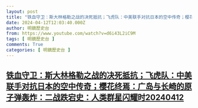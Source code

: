 ```yaml
---
layout: post
title: "铁血守卫：斯大林格勒之战的决死抵抗；飞虎队：中美联手对抗日本的空中传奇；樱花终焉：广岛与长崎的原子弹轰炸：二战跌宕史：人类群星闪耀时20240412"
date: 2024-04-12T12:03:40.000Z
author: 明鏡歷史台
from: https://www.youtube.com/watch?v=d6i43L2iC9M
tags: [ 明鏡歷史台 ]
comments: True
categories: [ 明鏡歷史台 ]
---
```

<!--1712923420000-->
[铁血守卫：斯大林格勒之战的决死抵抗；飞虎队：中美联手对抗日本的空中传奇；樱花终焉：广岛与长崎的原子弹轰炸：二战跌宕史：人类群星闪耀时20240412](https://www.youtube.com/watch?v=d6i43L2iC9M)
------

<div>

</div>
